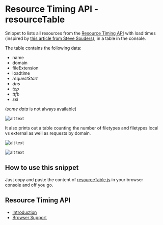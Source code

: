 Resource Timing API - resourceTable
===================================

Snippet to lists all resources from the [Resource Timing API](http://www.w3.org/TR/resource-timing/) with load times (inspired by [this article from Steve Souders](http://www.stevesouders.com/blog/2014/08/21/resource-timing-practical-tips/)), in a table in the console.

The table contains the following data:
- name
- domain
- fileExtension
- loadtime
- *requestStart*
- *dns*
- *tcp*
- *ttfb*
- *ssl*

(*some data* is not always available)


![alt text](https://raw.githubusercontent.com/micmro/resourceTable/screenshots/readme-assets/resourceTable-tables-ressources.png "tabular output of all ressources in the page")


It also prints out a table counting the number of filetypes and filetypes local vs external as well as requests by domain.


![alt text](https://raw.githubusercontent.com/micmro/resourceTable/screenshots/readme-assets/resourceTable-tables-file-type.png "two tables with ressources type count globally and but local / external")

![alt text](https://raw.githubusercontent.com/micmro/resourceTable/screenshots/readme-assets/resourceTable-tables-request-by-domain.png "tables with requests by domain")

How to use this snippet
-----------------------
Just copy and paste the content of [resourceTable.js](https://raw.githubusercontent.com/micmro/resourceTable/master/resourceTable.js) in your browser console and off you go.


Resource Timing API 
--------------------
- [Introduction](http://googledevelopers.blogspot.ca/2013/12/measuring-network-performance-with.html)
- [Browser Support](http://caniuse.com/#feat=resource-timing)